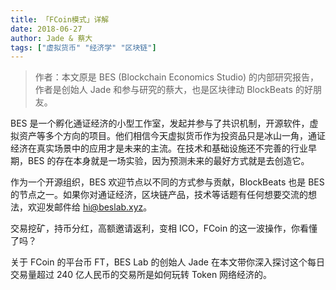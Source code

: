 ```yaml
---
title: 「FCoin模式」详解
date: 2018-06-27
author: Jade & 蔡大
tags: ["虚拟货币" "经济学" "区块链"]
---
```


> 作者：本文原是 BES (Blockchain Economics Studio) 的内部研究报告，作者是创始人 Jade 和参与研究的蔡大，也是区块律动 BlockBeats 的好朋友。

BES 是一个孵化通证经济的小型工作室，发起并参与了共识机制，开源软件，虚拟资产等多个方向的项目。他们相信今天虚拟货币作为投资品只是冰山一角，通证经济在真实场景中的应用才是未来的主流。在技术和基础设施还不完善的行业早期，BES 的存在本身就是一场实验，因为预测未来的最好方式就是去创造它。

作为一个开源组织，BES 欢迎节点以不同的方式参与贡献，BlockBeats 也是 BES 的节点之一。如果你对通证经济，区块链产品，技术等话题有任何想要交流的想法，欢迎发邮件给 hi@beslab.xyz。

交易挖矿，持币分红，高额邀请返利，变相 ICO，FCoin 的这一波操作，你看懂了吗？

关于 FCoin 的平台币 FT，BES Lab 的创始人 Jade 在本文带你深入探讨这个每日交易量超过 240 亿人民币的交易所是如何玩转 Token 网络经济的。